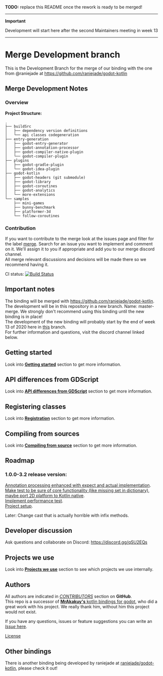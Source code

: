 **TODO:** replace this README once the rework is ready to be merged!

---
**Important**

Development will start here after the second Maintainers meeting in week 13

---

# Merge Development branch
This is the Development Branch for the merge of our binding with the one from @raniejade at 
https://github.com/raniejade/godot-kotlin

## Merge Development Notes

### Overview

**Project Structure:**
```
.
├── buildSrc
│   ├── dependency version definitions
│   └── api classes codegeneration
├── entry-generation
│   ├── godot-entry-generator
│   ├── godot-annotation-processor
│   ├── godot-compiler-native-plugin
│   └── godot-compiler-plugin
├── plugins
│   ├── godot-gradle-plugin
│   └── godot-idea-plugin
├── godot-kotlin
│   ├── godot-headers (git submodule)
│   ├── godot-library
│   ├── godot-coroutines
│   ├── godot-analytics
│   └── more-extensions
└── samples
    ├── mini-games
    ├── bunny-benchmark
    ├── platformer-3d
    └── follow-coroutines
```

### Contribution
If you want to contribute to the merge look at the issues page and filter for the label 
[merge](https://github.com/utopia-rise/godot-kotlin/issues?q=is%3Aissue+is%3Aopen+label%3Amerge+). Search for an issue 
you want to implement and comment on it. We'll assign it to you if appropriate and add you to our merge discord channel.  
All merge relevant discussions and decisions will be made there so we recommend having it.

CI status: [![Build Status](https://travis-ci.com/utopia-rise/godot-kotlin.svg?branch=master)](https://travis-ci.com/utopia-rise/godot-kotlin)

## Important notes

The binding will be merged with https://github.com/raniejade/godot-kotlin.  
The development will be in this repository in a new branch. Name: master-merge.
We strongly don't recommend using this binding until the new binding is in place!  
The development of the new binding will probably start by the end of week 13 of 2020 here in [this](https://github.com/utopia-rise/godot-kotlin/tree/master-merge) branch.  
For further information and questions, visit the discord channel linked below.

## Getting started

Look into [**Getting started**](./GETTING_STARTED.md) section to get more information.

## API differences from GDScript

Look into [**API differences from GDScript**](./API_DIFFERENCES.md) section to get more information.

## Registering classes

Look into [**Registration**](./REGISTRATION.md) section to get more information.

## Compiling from sources

Look into [**Compiling from source**](COMPILING_FROM_SOURCE.md) section to get more information.

## Roadmap

### 1.0.0-3.2 release version:
[Annotation processing enhanced with expect and actual implementation](https://github.com/utopia-rise/godot-kotlin/issues/2#issuecomment-589839699).  
[Make test to be sure of core functionality (like missing set in dictionary), maybe port 2D platform to Kotlin native](https://github.com/utopia-rise/godot-kotlin/issues/37).  
[Implement performance test](https://github.com/utopia-rise/godot-kotlin/issues/38).  
[Project setup](https://github.com/utopia-rise/godot-kotlin/pull/33).  

Later:
Change cast that is actually horrible with infix methods.

## Developer discussion

Ask questions and collaborate on Discord:
https://discord.gg/qSU2EQs

## Projects we use

Look into [**Projects we use**](./PROJECTS_WE_USE.md) section to see which projects we use internally.

## Authors

All authors are indicated in [*CONTRIBUTORS*](https://github.com/utopia-rise/godot-kotlin/graphs/contributors) section on **GitHub**.  
This repo is a successor of [**MrAkakuy's** kotlin bindings for godot](https://github.com/MrAkakuy/kotlin-godot-wrapper), who did a great work with his project. We really thank him, without him this project would not exist.

If you have any questions, issues or feature suggestions you can write an [*Issue* here](https://github.com/utopia-rise/godot-kotlin/issues/new/choose).

[License](./LICENSE)

## Other bindings
There is another binding being developed by raniejade at [raniejade/godot-kotlin](https://github.com/raniejade/godot-kotlin), please check it out!
